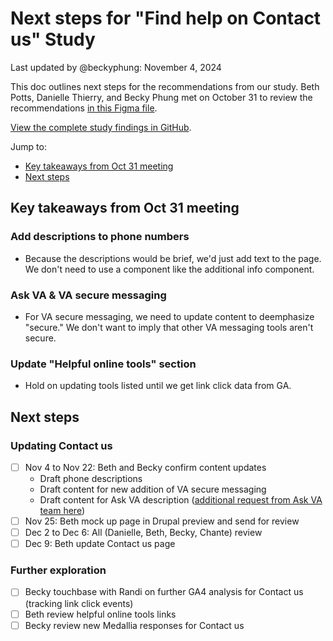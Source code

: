 # Next steps for "Find help on Contact us" Study
Last updated by @beckyphung: November 4, 2024

This doc outlines next steps for the recommendations from our study. Beth Potts, Danielle Thierry, and Becky Phung met on October 31 to review the recommendations [in this Figma file](https://www.figma.com/design/aHa7a4A6qdg5qE2atidH1e/Contact-us-page?node-id=1-11352.). 

[View the complete study findings in GitHub](https://github.com/department-of-veterans-affairs/va.gov-team/blob/master/teams/veteran%20support%20crew/Contact%20us%20page/User%20research/09-2024%20Find%20help%20on%20Contact%20us/Findings.md).

Jump to: 
- [Key takeaways from Oct 31 meeting](#key-takeaways-from-oct-31-meeting)
- [Next steps](#next-steps)

## Key takeaways from Oct 31 meeting
### Add descriptions to phone numbers
- Because the descriptions would be brief, we'd just add text to the page. We don't need to use a component like the additional info component. 

### Ask VA & VA secure messaging
- For VA secure messaging, we need to update content to deemphasize "secure." We don't want to imply that other VA messaging tools aren't secure. 

### Update "Helpful online tools" section
- Hold on updating tools listed until we get link click data from GA.

## Next steps
### Updating Contact us
- [ ] Nov 4 to Nov 22: Beth and Becky confirm content updates
  - Draft phone descriptions
  - Draft content for new addition of VA secure messaging 
  - Draft content for Ask VA description ([additional request from Ask VA team here](https://github.com/department-of-veterans-affairs/va.gov-team/issues/78906))
- [ ] Nov 25: Beth mock up page in Drupal preview and send for review
- [ ] Dec 2 to Dec 6: All (Danielle, Beth, Becky, Chante) review
- [ ] Dec 9: Beth update Contact us page

### Further exploration
- [ ] Becky touchbase with Randi on further GA4 analysis for Contact us (tracking link click events)
- [ ] Beth review helpful online tools links
- [ ] Becky review new Medallia responses for Contact us
